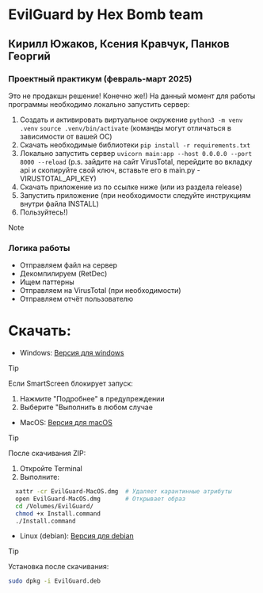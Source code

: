 # EvilGuard by Hex Bomb team

## Кирилл Южаков, Ксения Кравчук, Панков Георгий
### Проектный практикум (февраль-март 2025)

Это не продакшн решение! Конечно же!)
На данный момент для работы программы необходимо локально запустить сервер:
1. Создать и активировать виртуальное окружение `python3 -m venv .venv` `source .venv/bin/activate` (команды могут отличаться в зависимости от вашей ОС)
2. Скачать необходимые библиотеки `pip install -r requirements.txt`
3. Локально запустить сервер `uvicorn main:app --host 0.0.0.0 --port 8000 --reload` (p.s. зайдите на сайт VirusTotal, перейдите во вкладку api и скопируйте свой ключ, вставьте его в main.py - VIRUSTOTAL_API_KEY)
4. Скачать приложение из по ссылке ниже (или из раздела release)
5. Запустить приложение (при необходимости следуйте инструкциям внутри файла INSTALL)
6. Пользуйтесь!)


> [!NOTE]
> ### Логика работы
> - Отправляем файл на сервер
> - Декомпилируем (RetDec)
> - Ищем паттерны
> - Отправляем на VirusTotal (при необходимости)
> - Отправляем отчёт пользователю


# Скачать:
- Windows:
[Версия для windows](https://github.com/dwolke-up/AntivirusByHexBomb/releases/download/main/EvilGuard-Windows.exe)

> [!TIP]
> Если SmartScreen блокирует запуск:
> 1. Нажмите "Подробнее" в предупреждении
> 2. Выберите "Выполнить в любом случае

- MacOS:
[Версия для macOS](https://github.com/dwolke-up/AntivirusByHexBomb/releases/download/main/EvilGuard-MacOS.dmg)

> [!TIP]
> После скачивания ZIP:
> 1. Откройте Terminal
> 2. Выполните:  
> ``` bash
>   xattr -cr EvilGuard-MacOS.dmg  # Удаляет карантинные атрибуты
>   open EvilGuard-MacOS.dmg       # Открывает образ
>   cd /Volumes/EvilGuard/
>   chmod +x Install.command
>   ./Install.command
> ```

- Linux (debian):
[Версия для debian](https://github.com/dwolke-up/AntivirusByHexBomb/releases/download/main/EvilGuard-Linux.deb)

> [!TIP]
> Установка после скачивания:
> ``` bash
> sudo dpkg -i EvilGuard.deb
> ```
